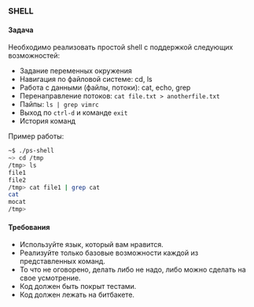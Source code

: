 ### SHELL

#### Задача

Необходимо реализовать простой shell с поддержкой следующих возможностей:

* Задание переменных окружения
* Навигация по файловой системе: cd, ls
* Работа с данными (файлы, потоки): cat, echo, grep
* Перенаправление потоков: `cat file.txt > anotherfile.txt`
* Пайпы: `ls | grep vimrc`
* Выход по `ctrl-d` и команде `exit`
* История команд

Пример работы:

```sh
~$ ./ps-shell
~> cd /tmp
/tmp> ls
file1
file2
/tmp> cat file1 | grep cat
cat
mocat
/tmp>
```

#### Требования

* Используйте язык, который вам нравится.
* Реализуйте только базовые возможности каждой из представленных команд.
* То что не оговорено, делать либо не надо, либо можно сделать на свое усмотрение.
* Код должен быть покрыт тестами.
* Код должен лежать на битбакете.


